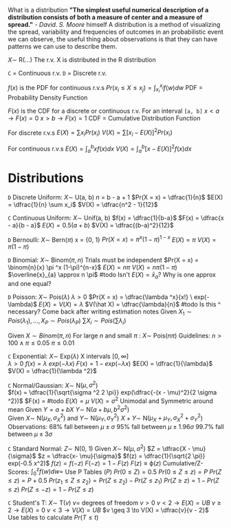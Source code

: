 What is a distribution
	 **"The simplest useful numerical description of a distribution
consists of both a measure of center and a measure of spread."** - *David. S. Moore* himself
	 A distribution is a method of visualizing the spread, variability and frequencies of outcomes in an probabilistic event we can observe, the useful thing about observations is that they can have patterns we can use to describe them.

$X \sim$ R(...)
	The r.v. X is distributed in the R distribution

`C` = Continuous r.v.
`D` = Discrete r.v.

$f(x)$ is the PDF for continuous r.v.s
$Pr(x_i \leq X \leq x_j) = \int^{x_j}_{x_i} f(w) dw$
	PDF = Probability Density Function
	
$F(x)$ is the CDF for a discrete or continuous r.v.
For an interval `[a, b]`
	$x < a \to F(x) = 0$
	$x > b \to F(x) = 1$
	 CDF = Cumulative Distribution Function
	 
For discrete r.v.s 
	$E(X) = \sum x_i Pr(x_i)$
	$V(X) = \sum [x_i - E(X)]^2 Pr(x_i)$

For continuous r.v.s 
	$E(X) = \int^{b}_a x f(x) dx$
	$V(X) = \int^b_a [x - E(X)]^2 f(x) dx$

# Distributions

`D` Discrete Uniform:
	$X \sim$ U(a, b)
	$n$ = b - a + 1
	$Pr(X = x) = \dfrac{1}{n}$
	$E(X) = \dfrac{1}{n} \sum x_i$
	$V(X) = \dfrac{n^2 - 1}{12}$

`C` Continuous Uniform:
	$X \sim$ Unif(a, b)
	$f(x) = \dfrac{1}{b-a}$
	$F(x) = \dfrac{x - a}{b - a}$
	$E(X) = 0.5 (a+b)$
	$V(X) = \dfrac{(b-a)^2}{12}$

`D` Bernoulli:
	$X \sim$ Bern($\pi$)
	x = {0, 1}
	$Pr(X = x) = \pi ^x (1-\pi)^{1-x}$
	$E(X) = \pi$
	$V(X) = \pi (1-\pi)$

`D` Binomial:
	$X \sim$ Binom($\pi, n$)
	Trials must be independent 
	$Pr(X = x) = \binom{n}{x} \pi ^x (1-\pi)^{n-x}$
	$E(X) = n \pi$
	$V(X) = n \pi (1 - \pi)$
	$\overline{x}_{a} \approx n \pi$
	#todo 
		Isn't $E(X) = \bar{x}_a$?
		Why is one approx and one equal?

`D` Poisson:
	$X \sim$ Pois($\lambda$)
	$\lambda > 0$
	$Pr(X = x) = \dfrac{\lambda ^x}{x!} \ exp(-\lambda)$
	$E(X) = V(X) = \lambda$
	$V(\hat X) = \dfrac{\lambda}{n}$
	#todo 
		Is this ^ necessary? Come back after writing estimation notes
	Given $X_1 \sim Pois(\lambda_1), \dots, X_P \sim Pois(\lambda_P)$
		$\sum X_i \sim Pois(\sum \lambda_i)$

Given $X \sim Binom(\pi, n)$
	For large $n$ and small $\pi$ : $X \sim$ Pois($n\pi$)
	Guidelines:
		$n > 100 \land \pi \leq 0.05$
		$\pi \leq 0.01$

`C` Exponential:
	$X \sim$ Exp($\lambda$)
	X intervals $[0, \infty]$		
	$\lambda > 0$
	$f(x) = \lambda \ exp(-\lambda x)$
	$F(x) = 1 - exp(-\lambda x)$
	$E(X) = \dfrac{1}{\lambda}$
	$V(X) = \dfrac{1}{\lambda ^2}$

`C` Normal/Gaussian:
	$X \sim$ N($\mu, \sigma ^2$)	
	$f(x) = \dfrac{1}{\sqrt{\sigma ^2 2 \pi}} exp(\dfrac{-(x - \mu)^2}{2 \sigma ^2})$
	$F(x) = #todo
	$E(X) = \mu$
	$V(X) = \sigma ^2$
	Unimodal and Symmetric around mean
	Given $Y = a + bX$
		$Y \sim$ N($a + b\mu, b^2 \sigma^2$)		
	Given $X \sim$ N($\mu_X, \sigma_X^2$) and $Y \sim$ N($\mu_Y, \sigma_Y^2$)
		$X + Y \sim$ N($\mu_X + \mu_Y, \sigma_X^2 + \sigma_Y^2$)
	Observations:
		68% fall between $\mu \pm \sigma$ 
		95% fall between $\mu \pm 1.96 \sigma$
		99.7% fall between $\mu \pm 3\sigma$

`C` Standard Normal:
	$Z \sim$ N(0, 1)
	Given $X \sim$ N($\mu, \sigma^2$)
		$Z = \dfrac{X - \mu}{\sigma}$
		$z = \dfrac{x- \mu}{\sigma}$
	$f(z) = \dfrac{1}{\sqrt{2 \pi}} exp(-0.5 x^2)$
	$f(z) = f(-z)$
	$F(-z) = 1 - F(z)$
	$F(z) \equiv \upphi(z)$
	Cumulative/Z-Scores:
		$\int^z_0 f(w) dw =$ Use P Tables ($P$)
		$Pr(0 \leq Z) = 0.5$
		$Pr(0 \le Z \le z) = P$
		$Pr(Z \le z) = P + 0.5$
		$Pr(z_1 \le Z \le z_2) = Pr(Z \le z_2) - Pr(Z \le z_1)$
		$Pr(Z \ge z) = 1 - Pr(Z \le z)$
		$Pr(Z \le -z) = 1 - Pr(Z \le z)$

`C` Student's T:
	$X \sim$ T($v$)
	$v =$ degrees of freedom
	$v > 0$
	$v < 2 \to E(X) = UB$
	$v \geq 2 \to E(X) = 0$
	$v < 3 \to V(X) = UB$
	$v \geq 3 \to V(X) = \dfrac{v}{v - 2}$		
	Use tables to calculate $Pr(T \leq t)$

